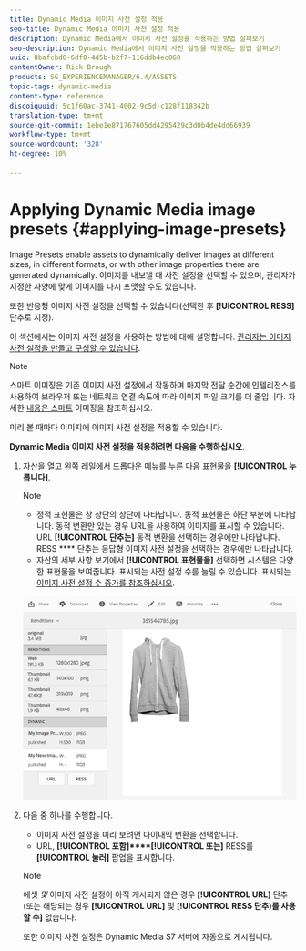 ```yaml
---
title: Dynamic Media 이미지 사전 설정 적용
seo-title: Dynamic Media 이미지 사전 설정 적용
description: Dynamic Media에서 이미지 사전 설정을 적용하는 방법 살펴보기
seo-description: Dynamic Media에서 이미지 사전 설정을 적용하는 방법 살펴보기
uuid: 8bafcbd0-6df0-4d5b-b2f7-116ddb4ec060
contentOwner: Rick Brough
products: SG_EXPERIENCEMANAGER/6.4/ASSETS
topic-tags: dynamic-media
content-type: reference
discoiquuid: 5c1f60ac-3741-4002-9c5d-c128f118342b
translation-type: tm+mt
source-git-commit: 1ebe1e871767605dd4295429c3d0b4de4dd66939
workflow-type: tm+mt
source-wordcount: '328'
ht-degree: 10%

---
```



# Applying Dynamic Media image presets {#applying-image-presets}

Image Presets enable assets to dynamically deliver images at different sizes, in different formats, or with other image properties there are generated dynamically. 이미지를 내보낼 때 사전 설정을 선택할 수 있으며, 관리자가 지정한 사양에 맞게 이미지를 다시 포맷할 수도 있습니다.

또한 반응형 이미지 사전 설정을 선택할 수 있습니다(선택한 후 **[!UICONTROL RESS]** 단추로 지정).

이 섹션에서는 이미지 사전 설정을 사용하는 방법에 대해 설명합니다. [관리자는 이미지 사전 설정을 만들고 구성할 수 있습니다](managing-image-presets.md).

>[!NOTE]
>
>스마트 이미징은 기존 이미지 사전 설정에서 작동하며 마지막 전달 순간에 인텔리전스를 사용하여 브라우저 또는 네트워크 연결 속도에 따라 이미지 파일 크기를 더 줄입니다. 자세한 [내용은 스마트](imaging-faq.md) 이미징을 참조하십시오.

미리 볼 때마다 이미지에 이미지 사전 설정을 적용할 수 있습니다.

**Dynamic Media 이미지 사전 설정을 적용하려면 다음을 수행하십시오**.

1. 자산을 열고 왼쪽 레일에서 드롭다운 메뉴를 누른 다음 표현물을 **[!UICONTROL 누릅니다]**.

   >[!NOTE]
   >
   >* 정적 표현물은 창 상단의 상단에 나타납니다. 동적 표현물은 하단 부분에 나타납니다. 동적 변환만 있는 경우 URL을 사용하여 이미지를 표시할 수 있습니다. URL **[!UICONTROL 단추는]** 동적 변환을 선택하는 경우에만 나타납니다. RESS **** 단추는 응답형 이미지 사전 설정을 선택하는 경우에만 나타납니다.
      >
      >
   * 자산의 세부 사항 보기에서 **[!UICONTROL 표현물을]** 선택하면 시스템은 다양한 표현물을 보여줍니다. 표시되는 사전 설정 수를 늘릴 수 있습니다. 표시되는 [이미지 사전 설정 수 증가를 참조하십시오](managing-image-presets.md#increasing-or-decreasing-the-number-of-image-presets-that-display).


   ![chlimage_1-208](assets/chlimage_1-208.png)

1. 다음 중 하나를 수행합니다.

   * 이미지 사전 설정을 미리 보려면 다이내믹 변환을 선택합니다.
   * URL, **[!UICONTROL 포함]****[!UICONTROL 또는]** RESS를 **[!UICONTROL 눌러]** 팝업을 표시합니다.

   >[!NOTE]
   >
   >에셋 *및* 이미지 사전 설정이 아직 게시되지 않은 경우 **[!UICONTROL URL]** 단추(또는 해당되는 경우 **[!UICONTROL URL]** 및 **[!UICONTROL RESS 단추)를 사용할 수]** 없습니다.
   >
   >또한 이미지 사전 설정은 Dynamic Media S7 서버에 자동으로 게시됩니다.

